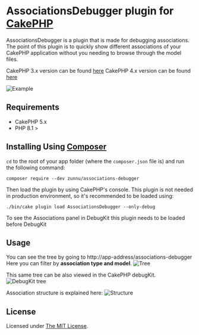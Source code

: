 # AssociationsDebugger plugin for [CakePHP][cakephp]

AssociationsDebugger is a plugin that is made for debugging associations.
The point of this plugin is to quickly show different associations of your CakePHP application without you needing to browse through the model files.

CakePHP 3.x version can be found [here](https://github.com/zunnu/associations-debugger/tree/3.x)
CakePHP 4.x version can be found [here](https://github.com/zunnu/associations-debugger/tree/4.x)

![Example](https://i.giphy.com/media/LylyHkulR8xTpDrapb/giphy.webp)

## Requirements
* CakePHP 5.x
* PHP 8.1 >

## Installing Using [Composer][composer]

`cd` to the root of your app folder (where the `composer.json` file is) and run the following command:

```
composer require --dev zunnu/associations-debugger
```
Then load the plugin by using CakePHP's console. This plugin is not needed in production environment, so it's recommended to be loaded using:

```
./bin/cake plugin load AssociationsDebugger --only-debug
```
To see the Associations panel in DebugKit this plugin needs to be loaded before DebugKit

## Usage
You can see the tree by going to
http://app-address/associations-debugger
Here you can filter by **association type and model**.
<img src="https://i.imgur.com/aEqreKN.png" alt="Tree">

This same tree can be also viewed in the CakePHP debugKit.
<img src="https://i.imgur.com/NoHfOQp.png" alt="DebugKit tree">

Association structure is explained here:
<img src="https://i.imgur.com/fYxikgt.png" alt="Structure">

## License

Licensed under [The MIT License][mit].

[cakephp]:http://cakephp.org
[composer]:http://getcomposer.org
[mit]:http://www.opensource.org/licenses/mit-license.php

